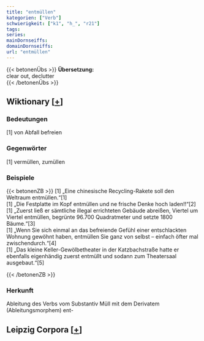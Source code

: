 ```yaml
---
title: "entmüllen"
kategorien: ["Verb"]
schwierigkeit: ["k1", "h_", "r21"]
tags:
series:
mainDornseiffs:
domainDornseiffs:
url: "entmüllen"
---
```


{{< betonenÜbs >}}
**Übersetzung:**  
clear out, declutter  
{{< /betonenÜbs >}}

## Wiktionary [[+](https://de.wiktionary.org/wiki/entmüllen)]

### Bedeutungen
[1] von Abfall befreien  

### Gegenwörter
[1] vermüllen, zumüllen  

### Beispiele
{{< betonenZB >}}
[1] „Eine chinesische Recycling-Rakete soll den Weltraum entmüllen.“[1]  
[1] „Die Festplatte im Kopf entmüllen und ne frische Denke hoch laden!!“[2]  
[1] „Zuerst ließ er sämtliche illegal errichteten Gebäude abreißen, Viertel um Viertel entmüllen, begrünte 96.700 Quadratmeter und setzte 1800 Bäume.“[3]  
[1] „Wenn Sie sich einmal an das befreiende Gefühl einer entschlackten Wohnung gewöhnt haben, entmüllen Sie ganz von selbst – einfach öfter mal zwischendurch.“[4]  
[1] „Das kleine Keller-Gewölbetheater in der Katzbachstraße hatte er ebenfalls eigenhändig zuerst entmüllt und sodann zum Theatersaal ausgebaut.“[5]  

{{< /betonenZB >}}
### Herkunft
Ableitung des Verbs vom Substantiv Müll mit dem Derivatem (Ableitungsmorphem) ent-  


## Leipzig Corpora [[+](https://corpora.uni-leipzig.de/en/res?word=entmüllen&corpusId=deu_newscrawl-public_2018)]

